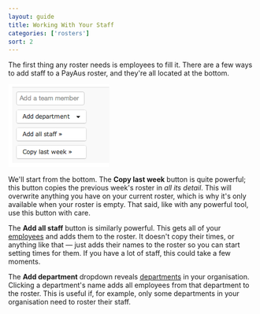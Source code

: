 ```yaml
---
layout: guide
title: Working With Your Staff
categories: ['rosters']
sort: 2
---
```


The first thing any roster needs is employees to fill it. There are a few ways to add staff to a PayAus roster, and they're all located at the bottom.

![Adding staff to your roster](/img/rosters/staff_options.png)

We'll start from the bottom. The **Copy last week** button is quite powerful; this button copies the previous week's roster in *all its detail*. This will overwrite anything you have on your current roster, which is why it's only available when your roster is empty. That said, like with any powerful tool, use this button with care.

The **Add all staff** button is similarly powerful. This gets all of your [employees](../../staff/team/#roles) and adds them to the roster. It doesn't copy their times, or anything like that &mdash; just adds their names to the roster so you can start setting times for them. If you have a lot of staff, this could take a few moments.

The **Add department** dropdown reveals [departments](../../staff/departments) in your organisation. Clicking a department's name adds all employees from that department to the roster. This is useful if, for example, only some departments in your organisation need to roster their staff.